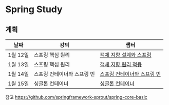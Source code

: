 # Spring Study

## 계획
| 날짜 |강의|챕터 |
| ------ | ------------------- | -------------------------------------------------------- |
| 1월 12일 | 스프링 핵심 원리 |  [객체 지향 설계와 스프링](스프링_핵심_원리/01_객체_지향_설계와_스프링.md)|
| 1월 13일 | 스프링 핵심 원리 |  [객체 지향 원리 적용](스프링_핵심_원리/02_객체_지향_원리_적용.md)|
| 1월 14일 | 스프링 컨테이너와 스프링 빈|  [스프링 컨테이너와 스프링 빈](스프링_핵심_원리/03_스프링_컨테이너와_스프링_빈)|
| 1월 15일 | 싱글톤 컨테이너|  [싱글톤 컨테이너](스프링_핵심_원리/04_싱글톤_컨테이너)|


참고
https://github.com/springframework-sprout/spring-core-basic